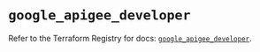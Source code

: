 # `google_apigee_developer`

Refer to the Terraform Registry for docs: [`google_apigee_developer`](https://registry.terraform.io/providers/hashicorp/google/6.15.0/docs/resources/apigee_developer).
